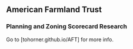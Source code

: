 ## American Farmland Trust
### Planning and Zoning Scorecard Research

Go to [tohorner.github.io/AFT] for more info.
